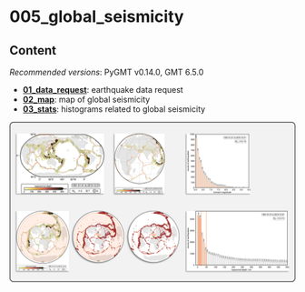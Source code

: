 # 005_global_seismicity

## Content

_Recommended versions_: PyGMT v0.14.0, GMT 6.5.0

- **[01_data_request](https://github.com/yvonnefroehlich/GMT_PyGMT_plotting/tree/main/005_global_seismicity/01_data_request)**: earthquake data request
- **[02_map](https://github.com/yvonnefroehlich/GMT_PyGMT_plotting/tree/main/005_global_seismicity/02_map)**: map of global seismicity
- **[03_stats](https://github.com/yvonnefroehlich/GMT_PyGMT_plotting/tree/main/005_global_seismicity/03_stats)**: histograms related to global seismicity

![](https://github.com/yvonnefroehlich/gmt-pygmt-plotting/raw/main/_images/github_maps_readme_005seismicity.png)
